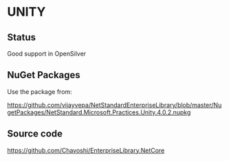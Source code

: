 # UNITY

## Status

Good support in OpenSilver

## NuGet Packages

Use the package from:

https://github.com/vijayvepa/NetStandardEnterpriseLibrary/blob/master/NugetPackages/NetStandard.Microsoft.Practices.Unity.4.0.2.nupkg

## Source code

https://github.com/Chavoshi/EnterpriseLibrary.NetCore
